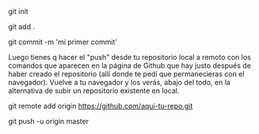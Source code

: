 git init

git add .

git commit -m 'mi primer commit'

Luego tienes q hacer el "push" desde tu repositorio local a remoto con los comandos que aparecen en la página de Github que hay justo después de haber creado el repositorio (allí donde te pedí que permanecieras con el navegador). Vuelve a tu navegador y los verás, abajo del todo, en la alternativa de subir un repositorio existente en local.


git remote add origin https://github.com/aqui-tu-repo.git

git push -u origin master
